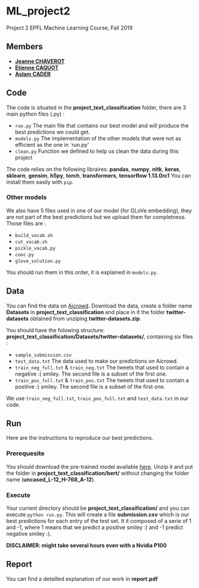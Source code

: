 # ML_project2
Project 2 EPFL Machine Learning Course, Fall 2019

## Members
* [**Jeanne CHAVEROT**](jeanne.chaverot@epfl.ch)
* [**Etienne CAQUOT**](etienne.caquot@epfl.ch)
* [**Aslam CADER**](aslam.cader@epfl.ch)

## Code
The code is situated in the __project_text_classification__ folder, there are 3 main python files (.py) :
- `run.py` The main file that contains our best model and will produce the best predictions we could get.
- `models.py` The implementation of the other models that were not as efficient as the one in `run.py'
- `clean.py` Function we defined to help us clean the data during this project

The code relies on the following libraires: **pandas**, **numpy**, **nltk**, **keras**, **sklearn**, **gensim**, **h5py**, **torch**, **transformers**, **tensorflow 1.13.0rc1** You can install them easily with `pip`.

### Other models
We also have 5 files used in one of our model (for GLoVe embedding), they are not part of the best predictions but we upload them for completness. Those files are : 
- `build_vocab.sh`
- `cut_vocab.sh`
- `pickle_vocab.py`
- `cooc.py`
- `glove_solution.py`

You should run them in this order, it is explained in `models.py`.

## Data
You can find the data on [Aicrowd](https://www.aicrowd.com/challenges/epfl-ml-text-classification-2019/dataset_files).
Download the data, create a folder name __Datasets__ in __project_text_classification__ and place in it the folder __twitter-datasets__ obtained from unziping __twitter-datasets.zip__.

You should have the folowing structure: __project_text_classification/Datasets/twitter-datasets/__, containing six files :
- `sample_submission.csv`
- `test_data.txt` The data used to make our predictions on Aicrowd.
- `train_neg_full.txt` & `train_neg.txt` The tweets that used to contain a negative :( smiley. The second file is a subset of the first one.
- `train_pos_full.txt` & `train_pos.txt` The tweets that used to contain a positive :) smiley. The second file is a subset of the first one.

We use `train_neg_full.txt`, `train_pos_full.txt` and `test_data.txt` in our code.

## Run 
Here are the instructions to reproduce our best predictions.

### Prerequesite
You should download the pre-trained model available [here](https://storage.googleapis.com/bert_models/2018_10_18/uncased_L-12_H-768_A-12.zip). Unzip it and put the folder in __project_text_classification/bert/__ without changing the folder name (__uncased_L-12_H-768_A-12__).

### Execute
Your current directory should be __project_text_classification/__ and you can execute `python run.py`. This will create a file __submission.csv__ which is our best predictions for each entry of the test set. It it composed of a serie of 1 and -1, where 1 means that we predict a positive smiley :) and -1 predict negative smiley :(.

**DISCLAIMER: might take several hours even with a Nvidia P100**

## Report 
You can find a detailled explanation of our work in **report.pdf**


